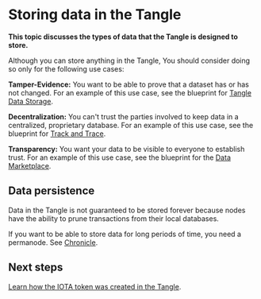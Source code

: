 # Storing data in the Tangle

**This topic discusses the types of data that the Tangle is designed to store.**

Although you can store anything in the Tangle, You should consider doing so only for the following use cases:

**Tamper-Evidence:** You want to be able to prove that a dataset has or has not changed. For an example of this use case, see the blueprint for [Tangle Data Storage](root://blueprints/0.1/tangle-data-storage/overview.md).

**Decentralization:** You can't trust the parties involved to keep data in a centralized, proprietary database. For an example of this use case, see the blueprint for [Track and Trace](root://blueprints/0.1/track-and-trace/overview.md).

**Transparency:** You want your data to be visible to everyone to establish trust. For an example of this use case, see the blueprint for the [Data Marketplace](root://blueprints/0.1/tangle-data-storage/overview.md).

## Data persistence

Data in the Tangle is not guaranteed to be stored forever because nodes have the ability to prune transactions from their local databases.

If you want to be able to store data for long periods of time, you need a permanode. See [Chronicle](root://chronicle/1.1/overview.md).

## Next steps

[Learn how the IOTA token was created in the Tangle](../the-tangle/genesis.md).